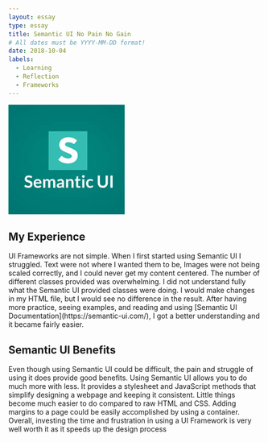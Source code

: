 ```yaml
---
layout: essay
type: essay
title: Semantic UI No Pain No Gain
# All dates must be YYYY-MM-DD format!
date: 2018-10-04
labels:
  - Learning
  - Reflection
  - Frameworks
---
```

<img class="ui small right floated rounded image" src="../images/SematicUI.jpeg">
<h2>My Experience</h2>
UI Frameworks are not simple. When I first started using Semantic UI I struggled. Text were not where I wanted them to be, Images were not being scaled correctly, and I could never get my content centered. The number of different classes provided was overwhelming. I did not understand fully what the Semantic UI provided classes were doing. I would make changes in my HTML file, but I would see no difference in the result. After having more practice, seeing examples, and reading and using [Semantic UI Documentation](https://semantic-ui.com/), I got a better understanding and it became fairly easier.

<h2>Semantic UI Benefits</h2>
Even though using Semantic UI could be difficult, the pain and struggle of using it does provide good benefits. Using Semantic UI allows you to do much more with less. It provides a stylesheet and JavaScript methods that simplify designing a webpage and keeping it consistent. Little things become much easier to do compared to raw HTML and CSS. Adding margins to a page could be easily accomplished by using a container. Overall, investing the time and frustration in using a UI Framework is very well worth it as it speeds up the design process
